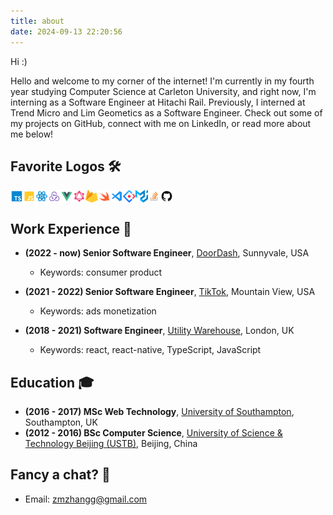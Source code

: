 ```yaml
---
title: about
date: 2024-09-13 22:20:56
---
```


Hi :)

Hello and welcome to my corner of the internet! I'm currently in my fourth year studying Computer Science at Carleton University, and right now, I'm interning as a Software Engineer at Hitachi Rail. Previously, I interned at Trend Micro and Lim Geometics as a Software Engineer. Check out some of my projects on GitHub, connect with me on LinkedIn, or read more about me below!


## Favorite Logos 🛠

<p style="display: flex; flex-direction: row; justify-content: flex-start; align-items: center;">
  <img src="https://raw.githubusercontent.com/cheng-kang/cheng-kang/master/assets/typescript.svg" width="20" height="20" />
  <img src="https://raw.githubusercontent.com/cheng-kang/cheng-kang/master/assets/javascript.svg" width="20" height="20" />
  <img src="https://raw.githubusercontent.com/cheng-kang/cheng-kang/master/assets/react_ts.svg" width="20" height="20" />
  <img src="https://raw.githubusercontent.com/cheng-kang/cheng-kang/master/assets/redux.svg" width="20" height="20" />
  <img src="https://raw.githubusercontent.com/cheng-kang/cheng-kang/master/assets/vue.svg" width="20" height="20" />
  <img src="https://raw.githubusercontent.com/cheng-kang/cheng-kang/master/assets/graphql.svg" width="20" height="20" />
  <img src="https://raw.githubusercontent.com/cheng-kang/cheng-kang/master/assets/firebase.svg" width="20" height="20" />
  <img src="https://raw.githubusercontent.com/cheng-kang/cheng-kang/master/assets/swift.svg" width="20" height="20" />
  <img src="https://raw.githubusercontent.com/cheng-kang/cheng-kang/master/assets/vscode.svg" width="20" height="20" />
  <img src="https://raw.githubusercontent.com/cheng-kang/cheng-kang/master/assets/ant-design.svg" width="20" height="20" />
  <img src="https://raw.githubusercontent.com/cheng-kang/cheng-kang/master/assets/material-ui.svg" width="20" height="20" />
  <img src="https://raw.githubusercontent.com/cheng-kang/cheng-kang/master/assets/stackoverflow.svg" width="20" height="20" />
  <img src="https://raw.githubusercontent.com/cheng-kang/cheng-kang/master/assets/github.svg" width="20" height="20" />
</p>

## Work Experience 💼

- **(2022 - now) Senior Software Engineer**, [DoorDash](https://doordash.com/), Sunnyvale, USA
  - Keywords: consumer product

- **(2021 - 2022) Senior Software Engineer**, [TikTok](https://tiktok.com/), Mountain View, USA
  - Keywords: ads monetization

- **(2018 - 2021) Software Engineer**, [Utility Warehouse](https://goo.gl/maps/auFh5RRuLRm), London, UK
  - Keywords: react, react-native, TypeScript, JavaScript

## Education 🎓

- **(2016 - 2017) MSc Web Technology**, [University of Southampton](https://goo.gl/maps/tuCMArERFPB2), Southampton, UK
- **(2012 - 2016) BSc Computer Science**, [University of Science & Technology Beijing (USTB)](https://goo.gl/maps/zQTSjzBK5zv), Beijing, China

## Fancy a chat? 💬

- Email: [zmzhangg@gmail.com](mailto:zmzhangg@gmail.com)
